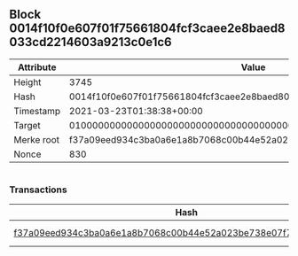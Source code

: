 ## Block 0014f10f0e607f01f75661804fcf3caee2e8baed8033cd2214603a9213c0e1c6

Attribute | Value
--- | ---
Height | 3745
Hash | 0014f10f0e607f01f75661804fcf3caee2e8baed8033cd2214603a9213c0e1c6
Timestamp | 2021-03-23T01:38:38+00:00
Target | 0100000000000000000000000000000000000000000000000000000000000000
Merke root | f37a09eed934c3ba0a6e1a8b7068c00b44e52a023be738e07f74ba1127feaf01
Nonce | 830

```

```

### Transactions

Hash | Amount
--- | ---
[f37a09eed934c3ba0a6e1a8b7068c00b44e52a023be738e07f74ba1127feaf01](f37a09eed934c3ba0a6e1a8b7068c00b44e52a023be738e07f74ba1127feaf01.md) | 10.00000000 SKEPTI 

